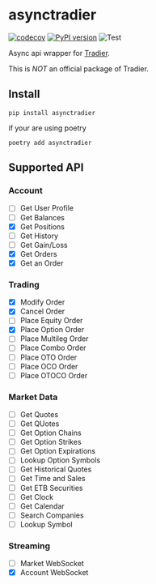 # asynctradier

[![codecov](https://codecov.io/gh/jiak94/asynctradier/graph/badge.svg?token=T66WaJLNDd)](https://codecov.io/gh/jiak94/asynctradier)
[![PyPI version](https://badge.fury.io/py/asynctradier.svg)](https://badge.fury.io/py/asynctradier)
![Test](https://github.com/jiak94/asynctradier/actions/workflows/run_test.yaml/badge.svg)

Async api wrapper for [Tradier](https://documentation.tradier.com/).

This is _NOT_ an official package of Tradier.

## Install

`pip install asynctradier`

if your are using poetry

`poetry add asynctradier`

## Supported API

### Account

- [ ] Get User Profile
- [ ] Get Balances
- [x] Get Positions
- [ ] Get History
- [ ] Get Gain/Loss
- [x] Get Orders
- [x] Get an Order

### Trading

- [x] Modify Order
- [x] Cancel Order
- [ ] Place Equity Order
- [x] Place Option Order
- [ ] Place Multileg Order
- [ ] Place Combo Order
- [ ] Place OTO Order
- [ ] Place OCO Order
- [ ] Place OTOCO Order

### Market Data

- [ ] Get Quotes
- [ ] Get QUotes
- [ ] Get Option Chains
- [ ] Get Option Strikes
- [ ] Get Option Expirations
- [ ] Lookup Option Symbols
- [ ] Get Historical Quotes
- [ ] Get Time and Sales
- [ ] Get ETB Securities
- [ ] Get Clock
- [ ] Get Calendar
- [ ] Search Companies
- [ ] Lookup Symbol

### Streaming

- [ ] Market WebSocket
- [x] Account WebSocket
